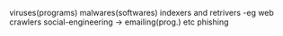 viruses(programs)
malwares(softwares)
indexers and retrivers -eg web crawlers
social-engineering -> emailing(prog.) etc
phishing